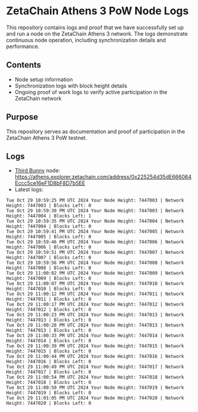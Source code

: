 # ZetaChain Athens 3 PoW Node Logs
This repository contains logs and proof that we have successfully set up and run a node on the ZetaChain Athens 3 network. The logs demonstrate continuous node operation, including synchronization details and performance.

## Contents
- Node setup information
- Synchronization logs with block height details
- Ongoing proof of work logs to verify active participation in the ZetaChain network

## Purpose
This repository serves as documentation and proof of participation in the ZetaChain Athens 3 PoW testnet.

## Logs

- [Third Bunny](https://thirdbunny.xyz/) node: https://athens.explorer.zetachain.com/address/0x225254d35dE666064Eccc5ce16eF1D8bF8D7b5EE
- Latest logs:
```
Tue Oct 29 10:59:25 PM UTC 2024 Your Node Height: 7447003 | Network Height: 7447003 | Blocks Left: 0
Tue Oct 29 10:59:30 PM UTC 2024 Your Node Height: 7447003 | Network Height: 7447004 | Blocks Left: 1
Tue Oct 29 10:59:35 PM UTC 2024 Your Node Height: 7447004 | Network Height: 7447004 | Blocks Left: 0
Tue Oct 29 10:59:41 PM UTC 2024 Your Node Height: 7447005 | Network Height: 7447005 | Blocks Left: 0
Tue Oct 29 10:59:46 PM UTC 2024 Your Node Height: 7447006 | Network Height: 7447006 | Blocks Left: 0
Tue Oct 29 10:59:51 PM UTC 2024 Your Node Height: 7447007 | Network Height: 7447007 | Blocks Left: 0
Tue Oct 29 10:59:56 PM UTC 2024 Your Node Height: 7447008 | Network Height: 7447008 | Blocks Left: 0
Tue Oct 29 11:00:02 PM UTC 2024 Your Node Height: 7447009 | Network Height: 7447009 | Blocks Left: 0
Tue Oct 29 11:00:07 PM UTC 2024 Your Node Height: 7447010 | Network Height: 7447010 | Blocks Left: 0
Tue Oct 29 11:00:12 PM UTC 2024 Your Node Height: 7447011 | Network Height: 7447011 | Blocks Left: 0
Tue Oct 29 11:00:17 PM UTC 2024 Your Node Height: 7447012 | Network Height: 7447012 | Blocks Left: 0
Tue Oct 29 11:00:23 PM UTC 2024 Your Node Height: 7447013 | Network Height: 7447013 | Blocks Left: 0
Tue Oct 29 11:00:28 PM UTC 2024 Your Node Height: 7447013 | Network Height: 7447013 | Blocks Left: 0
Tue Oct 29 11:00:33 PM UTC 2024 Your Node Height: 7447014 | Network Height: 7447014 | Blocks Left: 0
Tue Oct 29 11:00:39 PM UTC 2024 Your Node Height: 7447015 | Network Height: 7447015 | Blocks Left: 0
Tue Oct 29 11:00:44 PM UTC 2024 Your Node Height: 7447016 | Network Height: 7447016 | Blocks Left: 0
Tue Oct 29 11:00:49 PM UTC 2024 Your Node Height: 7447017 | Network Height: 7447017 | Blocks Left: 0
Tue Oct 29 11:00:54 PM UTC 2024 Your Node Height: 7447018 | Network Height: 7447018 | Blocks Left: 0
Tue Oct 29 11:00:59 PM UTC 2024 Your Node Height: 7447019 | Network Height: 7447019 | Blocks Left: 0
Tue Oct 29 11:01:05 PM UTC 2024 Your Node Height: 7447020 | Network Height: 7447020 | Blocks Left: 0
```

